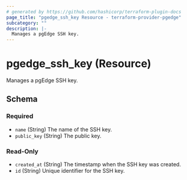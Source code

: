 ```yaml
---
# generated by https://github.com/hashicorp/terraform-plugin-docs
page_title: "pgedge_ssh_key Resource - terraform-provider-pgedge"
subcategory: ""
description: |-
  Manages a pgEdge SSH key.
---
```


# pgedge_ssh_key (Resource)

Manages a pgEdge SSH key.



<!-- schema generated by tfplugindocs -->
## Schema

### Required

- `name` (String) The name of the SSH key.
- `public_key` (String) The public key.

### Read-Only

- `created_at` (String) The timestamp when the SSH key was created.
- `id` (String) Unique identifier for the SSH key.
